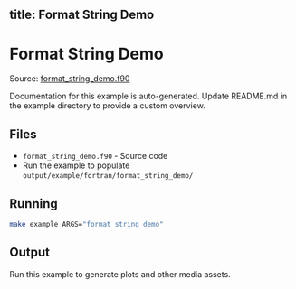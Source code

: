title: Format String Demo
---

# Format String Demo

Source: [format_string_demo.f90](https://github.com/lazy-fortran/fortplot/blob/main/example/fortran/format_string_demo/format_string_demo.f90)

Documentation for this example is auto-generated.
Update README.md in the example directory to provide a custom overview.

## Files

- `format_string_demo.f90` - Source code
- Run the example to populate `output/example/fortran/format_string_demo/`

## Running

```bash
make example ARGS="format_string_demo"
```

## Output

Run this example to generate plots and other media assets.

